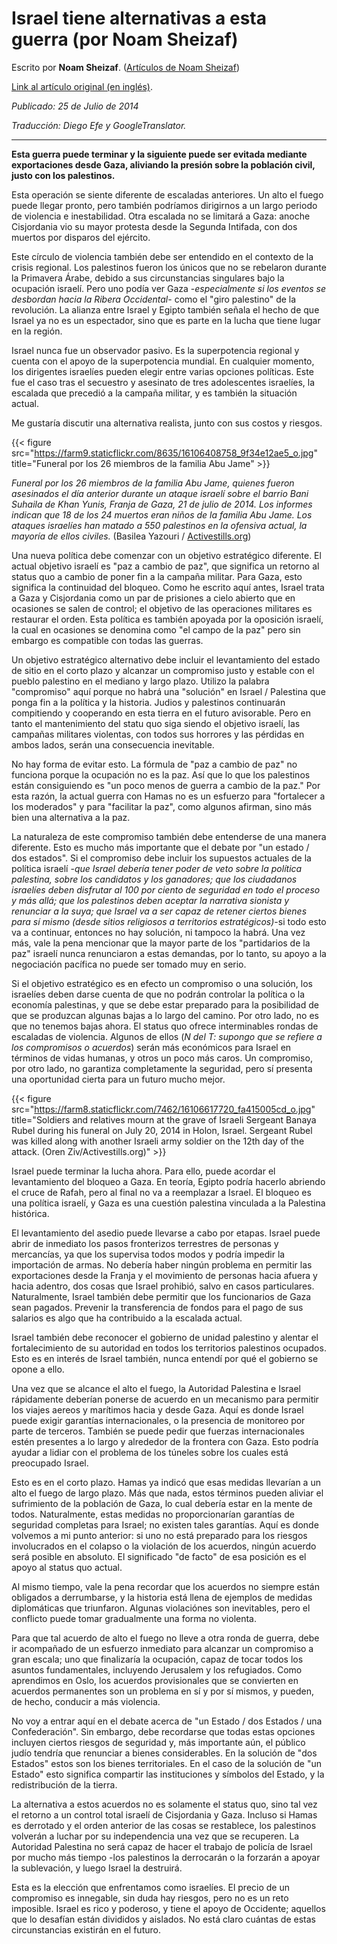 # Israel tiene alternativas a esta guerra (por Noam Sheizaf)


Escrito por **Noam Sheizaf**. ([Artículos de Noam
Sheizaf](http://972mag.com/author/noams/))

[Link al artículo original (en
inglés)](http://972mag.com/israel-has-alternatives-to-this-war/94325/).

*Publicado: 25 de Julio de 2014*

*Traducción: Diego Efe y GoogleTranslator.*

--------

**Esta guerra puede terminar y la siguiente puede ser evitada mediante
exportaciones desde Gaza, aliviando la presión sobre la población civil,
justo con los palestinos.**

Esta operación se siente diferente de escaladas anteriores. Un alto el
fuego puede llegar pronto, pero también podríamos dirigirnos a un largo
periodo de violencia e inestabilidad. Otra escalada no se limitará a
Gaza: anoche Cisjordania vio su mayor protesta desde la Segunda
Intifada, con dos muertos por disparos del ejército.

Este círculo de violencia también debe ser entendido en el contexto de
la crisis regional. Los palestinos fueron los únicos que no se rebelaron
durante la Primavera Árabe, debido a sus circunstancias singulares bajo
la ocupación israelí. Pero uno podía ver Gaza -*especialmente si los
eventos se desbordan hacia la Ribera Occidental*- como el \"giro
palestino\" de la revolución. La alianza entre Israel y Egipto también
señala el hecho de que Israel ya no es un espectador, sino que es parte
en la lucha que tiene lugar en la región.

Israel nunca fue un observador pasivo. Es la superpotencia regional y
cuenta con el apoyo de la superpotencia mundial. En cualquier momento,
los dirigentes israelíes pueden elegir entre varias opciones políticas.
Este fue el caso tras el secuestro y asesinato de tres adolescentes
israelíes, la escalada que precedió a la campaña militar, y es también
la situación actual.

Me gustaría discutir una alternativa realista, junto con sus costos y
riesgos.

{{< figure src="https://farm9.staticflickr.com/8635/16106408758_9f34e12ae5_o.jpg" title="Funeral por los 26 miembros de la familia Abu Jame" >}}

*Funeral por los 26 miembros de la familia Abu Jame, quienes fueron
asesinados el día anterior durante un ataque israelí sobre el barrio
Bani Suhaila de Khan Yunis, Franja de Gaza, 21 de julio de 2014. Los
informes indican que 18 de los 24 muertos eran niños de la familia Abu
Jame. Los ataques israelíes han matado a 550 palestinos en la ofensiva
actual, la mayoría de ellos civiles.* (Basilea Yazouri /
[Activestills.org](http://activestills.org/))

Una nueva política debe comenzar con un objetivo estratégico diferente.
El actual objetivo israelí es \"paz a cambio de paz\", que significa un
retorno al status quo a cambio de poner fin a la campaña militar. Para
Gaza, esto significa la continuidad del bloqueo. Como he escrito aquí
antes, Israel trata a Gaza y Cisjordania como un par de prisiones a
cielo abierto que en ocasiones se salen de control; el objetivo de las
operaciones militares es restaurar el orden. Esta política es también
apoyada por la oposición israelí, la cual en ocasiones se denomina como
\"el campo de la paz\" pero sin embargo es compatible con todas las
guerras.

Un objetivo estratégico alternativo debe incluir el levantamiento del
estado de sitio en el corto plazo y alcanzar un compromiso justo y
estable con el pueblo palestino en el mediano y largo plazo. Utilizo la
palabra \"compromiso\" aquí porque no habrá una \"solución\" en Israel /
Palestina que ponga fin a la política y la historia. Judios y palestinos
continuarán compitiendo y cooperando en esta tierra en el futuro
avisorable. Pero en tanto el mantenimiento del statu quo siga siendo el
objetivo israelí, las campañas militares violentas, con todos sus
horrores y las pérdidas en ambos lados, serán una consecuencia
inevitable.

No hay forma de evitar esto. La fórmula de \"paz a cambio de paz\" no
funciona porque la ocupación no es la paz. Así que lo que los palestinos
están consiguiendo es \"un poco menos de guerra a cambio de la paz.\"
Por esta razón, la actual guerra con Hamas no es un esfuerzo para
\"fortalecer a los moderados\" y para \"facilitar la paz\", como algunos
afirman, sino más bien una alternativa a la paz.

La naturaleza de este compromiso también debe entenderse de una manera
diferente. Esto es mucho más importante que el debate por \"un estado /
dos estados\". Si el compromiso debe incluir los supuestos actuales de
la política israelí -*que Israel debería tener poder de veto sobre la
política palestina, sobre los candidatos y los ganadores; que los
ciudadanos israelíes deben disfrutar al 100 por ciento de seguridad en
todo el proceso y más allá; que los palestinos deben aceptar la
narrativa sionista y renunciar a la suya; que Israel va a ser capaz de
retener ciertos bienes para sí mismo (desde sitios religiosos a
territorios estratégicos)*-si todo esto va a continuar, entonces no hay
solución, ni tampoco la habrá. Una vez más, vale la pena mencionar que
la mayor parte de los \"partidarios de la paz\" israelí nunca
renunciaron a estas demandas, por lo tanto, su apoyo a la negociación
pacífica no puede ser tomado muy en serio.

Si el objetivo estratégico es en efecto un compromiso o una solución,
los israelíes deben darse cuenta de que no podrán controlar la política
o la economía palestinas, y que se debe estar preparado para la
posibilidad de que se produzcan algunas bajas a lo largo del camino. Por
otro lado, no es que no tenemos bajas ahora. El status quo ofrece
interminables rondas de escaladas de violencia. Algunos de ellos (*N del
T: supongo que se refiere a los compromisos o acuerdos*) serán más
económicos para Israel en términos de vidas humanas, y otros un poco más
caros. Un compromiso, por otro lado, no garantiza completamente la
seguridad, pero sí presenta una oportunidad cierta para un futuro mucho
mejor.

{{< figure src="https://farm8.staticflickr.com/7462/16106617720_fa415005cd_o.jpg" title="Soldiers and relatives mourn at the grave of Israeli Sergeant Banaya Rubel during his funeral on July 20, 2014 in Holon, Israel. Sergeant Rubel was killed along with another Israeli army soldier on the 12th day of the attack. (Oren Ziv/Activestills.org)" >}}

Israel puede terminar la lucha ahora. Para ello, puede acordar el
levantamiento del bloqueo a Gaza. En teoría, Egipto podría hacerlo
abriendo el cruce de Rafah, pero al final no va a reemplazar a Israel.
El bloqueo es una política israelí, y Gaza es una cuestión palestina
vinculada a la Palestina histórica.

El levantamiento del asedio puede llevarse a cabo por etapas. Israel
puede abrir de inmediato los pasos fronterizos terrestres de personas y
mercancías, ya que los supervisa todos modos y podría impedir la
importación de armas. No debería haber ningún problema en permitir las
exportaciones desde la Franja y el movimiento de personas hacia afuera y
hacia adentro, dos cosas que Israel prohibió, salvo en casos
particulares. Naturalmente, Israel también debe permitir que los
funcionarios de Gaza sean pagados. Prevenir la transferencia de fondos
para el pago de sus salarios es algo que ha contribuido a la escalada
actual.

Israel también debe reconocer el gobierno de unidad palestino y alentar
el fortalecimiento de su autoridad en todos los territorios palestinos
ocupados. Esto es en interés de Israel también, nunca entendí por qué el
gobierno se opone a ello.

Una vez que se alcance el alto el fuego, la Autoridad Palestina e Israel
rápidamente deberían ponerse de acuerdo en un mecanismo para permitir
los viajes aereos y marítimos hacia y desde Gaza. Aquí es donde Israel
puede exigir garantías internacionales, o la presencia de monitoreo por
parte de terceros. También se puede pedir que fuerzas internacionales
estén presentes a lo largo y alrededor de la frontera con Gaza. Esto
podría ayudar a lidiar con el problema de los túneles sobre los cuales
está preocupado Israel.

Esto es en el corto plazo. Hamas ya indicó que esas medidas llevarían a
un alto el fuego de largo plazo. Más que nada, estos términos pueden
aliviar el sufrimiento de la población de Gaza, lo cual debería estar en
la mente de todos. Naturalmente, estas medidas no proporcionarían
garantías de seguridad completas para Israel; no existen tales
garantías. Aquí es donde volvemos a mi punto anterior: si uno no está
preparado para los riesgos involucrados en el colapso o la violación de
los acuerdos, ningún acuerdo será posible en absoluto. El significado
\"de facto\" de esa posición es el apoyo al status quo actual.

Al mismo tiempo, vale la pena recordar que los acuerdos no siempre están
obligados a derrumbarse, y la historia está llena de ejemplos de medidas
diplomáticas que triunfaron. Algunas violaciónes son inevitables, pero
el conflicto puede tomar gradualmente una forma no violenta.

Para que tal acuerdo de alto el fuego no lleve a otra ronda de guerra,
debe ir acompañado de un esfuerzo inmediato para alcanzar un compromiso
a gran escala; uno que finalizaría la ocupación, capaz de tocar todos
los asuntos fundamentales, incluyendo Jerusalem y los refugiados. Como
aprendimos en Oslo, los acuerdos provisionales que se convierten en
acuerdos permanentes son un problema en sí y por sí mismos, y pueden, de
hecho, conducir a más violencia.

No voy a entrar aquí en el debate acerca de \"un Estado / dos Estados /
una Confederación\". Sin embargo, debe recordarse que todas estas
opciones incluyen ciertos riesgos de seguridad y, más importante aún, el
público judío tendría que renunciar a bienes considerables. En la
solución de \"dos Estados\" estos son los bienes territoriales. En el
caso de la solución de \"un Estado\" esto significa compartir las
instituciones y símbolos del Estado, y la redistribución de la tierra.

La alternativa a estos acuerdos no es solamente el status quo, sino tal
vez el retorno a un control total israelí de Cisjordania y Gaza. Incluso
si Hamas es derrotado y el orden anterior de las cosas se restablece,
los palestinos volverán a luchar por su independencia una vez que se
recuperen. La Autoridad Palestina no será capaz de hacer el trabajo de
policía de Israel por mucho más tiempo -los palestinos la derrocarán o
la forzarán a apoyar la sublevación, y luego Israel la destruirá.

Esta es la elección que enfrentamos como israelíes. El precio de un
compromiso es innegable, sin duda hay riesgos, pero no es un reto
imposible. Israel es rico y poderoso, y tiene el apoyo de Occidente;
aquellos que lo desafían están divididos y aislados. No está claro
cuántas de estas circunstancias existirán en el futuro.


